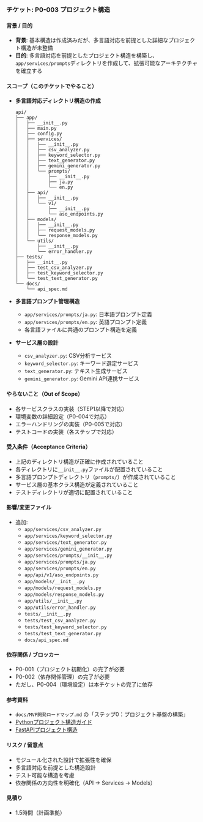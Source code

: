 ### チケット: P0-003 プロジェクト構造

#### 背景 / 目的

- **背景**: 基本構造は作成済みだが、多言語対応を前提とした詳細なプロジェクト構造が未整備
- **目的**: 多言語対応を前提としたプロジェクト構造を構築し、`app/services/prompts`ディレクトリを作成して、拡張可能なアーキテクチャを確立する

#### スコープ（このチケットでやること）

- **多言語対応ディレクトリ構造の作成**
  ```
  api/
  ├── app/
  │   ├── __init__.py
  │   ├── main.py
  │   ├── config.py
  │   ├── services/
  │   │   ├── __init__.py
  │   │   ├── csv_analyzer.py
  │   │   ├── keyword_selector.py
  │   │   ├── text_generator.py
  │   │   ├── gemini_generator.py
  │   │   └── prompts/
  │   │       ├── __init__.py
  │   │       ├── ja.py
  │   │       └── en.py
  │   ├── api/
  │   │   ├── __init__.py
  │   │   └── v1/
  │   │       ├── __init__.py
  │   │       └── aso_endpoints.py
  │   ├── models/
  │   │   ├── __init__.py
  │   │   ├── request_models.py
  │   │   └── response_models.py
  │   └── utils/
  │       ├── __init__.py
  │       └── error_handler.py
  ├── tests/
  │   ├── __init__.py
  │   ├── test_csv_analyzer.py
  │   ├── test_keyword_selector.py
  │   └── test_text_generator.py
  └── docs/
      └── api_spec.md
  ```

- **多言語プロンプト管理構造**
  - `app/services/prompts/ja.py`: 日本語プロンプト定義
  - `app/services/prompts/en.py`: 英語プロンプト定義
  - 各言語ファイルに共通のプロンプト構造を定義

- **サービス層の設計**
  - `csv_analyzer.py`: CSV分析サービス
  - `keyword_selector.py`: キーワード選定サービス
  - `text_generator.py`: テキスト生成サービス
  - `gemini_generator.py`: Gemini API連携サービス

#### やらないこと（Out of Scope）

- 各サービスクラスの実装（STEP1以降で対応）
- 環境変数の詳細設定（P0-004で対応）
- エラーハンドリングの実装（P0-005で対応）
- テストコードの実装（各ステップで対応）

#### 受入条件（Acceptance Criteria）

- 上記のディレクトリ構造が正確に作成されていること
- 各ディレクトリに`__init__.py`ファイルが配置されていること
- 多言語プロンプトディレクトリ（`prompts/`）が作成されていること
- サービス層の基本クラス構造が定義されていること
- テストディレクトリが適切に配置されていること

#### 影響/変更ファイル

- 追加:
  - `app/services/csv_analyzer.py`
  - `app/services/keyword_selector.py`
  - `app/services/text_generator.py`
  - `app/services/gemini_generator.py`
  - `app/services/prompts/__init__.py`
  - `app/services/prompts/ja.py`
  - `app/services/prompts/en.py`
  - `app/api/v1/aso_endpoints.py`
  - `app/models/__init__.py`
  - `app/models/request_models.py`
  - `app/models/response_models.py`
  - `app/utils/__init__.py`
  - `app/utils/error_handler.py`
  - `tests/__init__.py`
  - `tests/test_csv_analyzer.py`
  - `tests/test_keyword_selector.py`
  - `tests/test_text_generator.py`
  - `docs/api_spec.md`

#### 依存関係 / ブロッカー

- P0-001（プロジェクト初期化）の完了が必要
- P0-002（依存関係管理）の完了が必要
- ただし、P0-004（環境設定）は本チケットの完了に依存

#### 参考資料

- `docs/MVP開発ロードマップ.md` の「ステップ0：プロジェクト基盤の構築」
- [Pythonプロジェクト構造ガイド](https://docs.python-guide.org/writing/structure/)
- [FastAPIプロジェクト構造](https://fastapi.tiangolo.com/tutorial/bigger-applications/)

#### リスク / 留意点

- モジュール化された設計で拡張性を確保
- 多言語対応を前提とした構造設計
- テスト可能な構造を考慮
- 依存関係の方向性を明確化（API → Services → Models）

#### 見積り

- 1.5時間（計画準拠）

